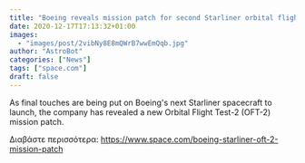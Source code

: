 ```yaml
---
title: "Boeing reveals mission patch for second Starliner orbital flight test"
date: 2020-12-17T17:13:32+01:00
images:
  - "images/post/2vibNy8E8mQWrB7wwEmQqb.jpg"
author: "AstroBot"
categories: ["News"]
tags: ["space.com"]
draft: false
---
```


As final touches are being put on Boeing's next Starliner spacecraft to launch, the company has revealed a new Orbital Flight Test-2 (OFT-2) mission patch. 

Διαβάστε περισσότερα: https://www.space.com/boeing-starliner-oft-2-mission-patch
